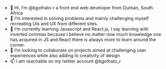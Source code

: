 - 👋 Hi, I’m @kgothalo-r a front end web developer from Durban, South Africa
- 👀 I’m interested in solving problems and mainly challenging myself recreating UIs and UX from different sites.
- 🌱 I’m currently learning Javascript and React.js, I say learning with inverted commas because I believe no matter now much knowledge one has acquired in JS and React there is always more to learn around the corner.
- 💞️ I’m looking to collaborate on projects aimed at challenging user experiences while also adding to creativity of design
- 📫 I am reachable on my twitter account @kgothalo_r

<!---
kgothalo-r/kgothalo-r is a ✨ special ✨ repository because its `README.md` (this file) appears on your GitHub profile.
You can click the Preview link to take a look at your changes.
--->
